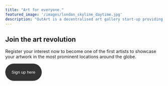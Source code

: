 ```yaml
---
title: "Art for everyone."
featured_image: '/images/london_skyline_daytime.jpg'
description: "OutArt is a decentralised art gallery start-up providing endless opportunities for independent artists at affordable prices. The OutArt team is committed to a future where art is accessible and affordable to all.	"
---
```

Join the art revolution
---

Register your interest now to become one of the first artists to showcase your artwork in the most prominent locations around the globe.


<a href="https://forms.office.com/r/fvkamefGnr"><button type="button" style="font:bold 20px; padding: 20px; border-style: hidden; border-radius: 60px;background-color:#333331;color:white"><div style="font-family: Arial">Sign up here</div></button></a>
